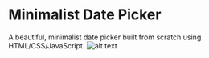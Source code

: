# Minimalist Date Picker
A beautiful, minimalist date picker built from scratch using HTML/CSS/JavaScript.
![alt text](https://imgur.com/GjsW5f4)
